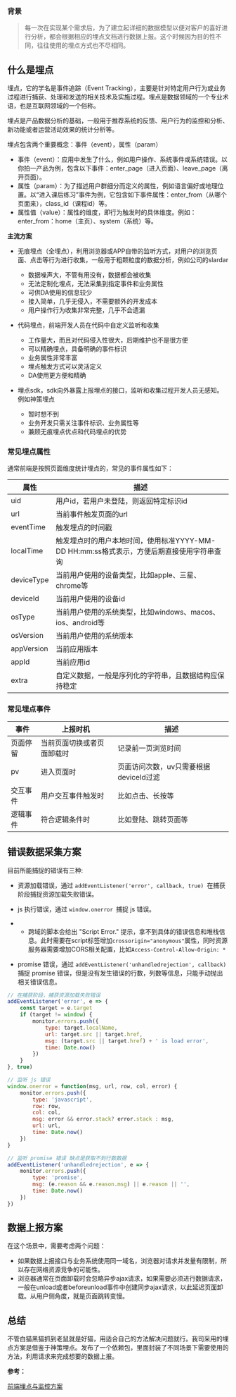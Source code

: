 ### 背景

> 每一次在实现某个需求后，为了建立起详细的数据模型以便对客户的喜好进行分析，都会根据相应的埋点文档进行数据上报。这个时候因为目的性不同，往往使用的埋点方式也不尽相同。

## 什么是埋点

埋点，它的学名是事件追踪（Event Tracking），主要是针对特定用户行为或业务过程进行捕获、处理和发送的相关技术及实施过程。埋点是数据领域的一个专业术语，也是互联网领域的一个俗称。

埋点是产品数据分析的基础，一般用于推荐系统的反馈、用户行为的监控和分析、新功能或者运营活动效果的统计分析等。

埋点包含两个重要概念：事件（event），属性（param）

- 事件（event）：应用中发生了什么，例如用户操作、系统事件或系统错误。以你拍一产品为例，包含以下事件：enter_page（进入页面）、leave_page（离开页面）。
- 属性（param）：为了描述用户群细分而定义的属性，例如语言偏好或地理位置。以“进入课后练习”事件为例，它包含如下事件属性：enter_from（从哪个页面来），class_id（课程id）等。
- 属性值（value）：属性的维度，即行为触发时的具体维度。例如：enter_from：home（主页）、system（系统）等。

**主流方案**

+ 无痕埋点（全埋点），利用浏览器或APP自带的监听方式，对用户的浏览页面、点击等行为进行收集，一般用于粗颗粒度的数据分析，例如公司的slardar

  - 数据噪声大，不管有用没有，数据都会被收集
  - 无法定制化埋点，无法采集到指定事件和业务属性
  - 可供DA使用的信息较少
  - 接入简单，几乎无侵入，不需要额外的开发成本
  - 用户操作行为收集非常完整，几乎不会遗漏

+ 代码埋点，前端开发人员在代码中自定义监听和收集

  - 工作量大，而且对代码侵入性很大，后期维护也不是很方便
  - 可以精确埋点，具备明确的事件标识
  - 业务属性非常丰富
  - 埋点触发方式可以灵活定义
  - DA使用更方便和精确

+ 埋点sdk，sdk向外暴露上报埋点的接口，监听和收集过程开发人员无感知。例如神策埋点

  - 暂时想不到
  - 业务开发只需关注事件标识、业务属性等
  - 兼顾无痕埋点优点和代码埋点的优势

### 常见埋点属性

通常前端是按照页面维度统计埋点的，常见的事件属性如下：

| 属性       | 描述                                                         |
| ---------- | ------------------------------------------------------------ |
| uid        | 用户id，若用户未登陆，则返回特定标识id                       |
| url        | 当前事件触发页面的url                                        |
| eventTime  | 触发埋点的时间戳                                             |
| localTime  | 触发埋点时的用户本地时间，使用标准YYYY-MM-DD HH:mm:ss格式表示，方便后期直接使用字符串查询 |
| deviceType | 当前用户使用的设备类型，比如apple、三星、chrome等            |
| deviceId   | 当前用户使用的设备id                                         |
| osType     | 当前用户使用的系统类型，比如windows、macos、ios、android等   |
| osVersion  | 当前用户使用的系统版本                                       |
| appVersion | 当前应用版本                                                 |
| appId      | 当前应用id                                                   |
| extra      | 自定义数据，一般是序列化的字符串，且数据结构应保持稳定       |

### **常见埋点事件**

| 事件     | 上报时机                   | 描述                                   |
| -------- | -------------------------- | -------------------------------------- |
| 页面停留 | 当前页面切换或者页面卸载时 | 记录前一页浏览时间                     |
| pv       | 进入页面时                 | 页面访问次数，uv只需要根据deviceId过滤 |
| 交互事件 | 用户交互事件触发时         | 比如点击、长按等                       |
| 逻辑事件 | 符合逻辑条件时             | 比如登陆、跳转页面等                   |

## 错误数据采集方案

目前所能捕捉的错误有三种:

- 资源加载错误，通过 `addEventListener('error', callback, true) `在捕获阶段捕捉资源加载失败错误。

- js 执行错误，通过 `window.onerror `捕捉 js 错误。

- - 跨域的脚本会给出 "Script Error." 提示，拿不到具体的错误信息和堆栈信息。此时需要在script标签增加`crossorigin="anonymous"`属性，同时资源服务器需要增加CORS相关配置，比如`Access-Control-Allow-Origin: *`

- promise 错误，通过 `addEventListener('unhandledrejection', callback)`捕捉 promise 错误，但是没有发生错误的行数，列数等信息，只能手动抛出相关错误信息。

```javascript
// 在捕获阶段，捕获资源加载失败错误
addEventListener('error', e => {
    const target = e.target
    if (target != window) {
        monitor.errors.push({
            type: target.localName,
            url: target.src || target.href,
            msg: (target.src || target.href) + ' is load error',
            time: Date.now()
        })
    }
}, true)

// 监听 js 错误
window.onerror = function(msg, url, row, col, error) {
    monitor.errors.push({
        type: 'javascript',
        row: row,
        col: col,
        msg: error && error.stack? error.stack : msg,
        url: url,
        time: Date.now()
    })
}

// 监听 promise 错误 缺点是获取不到行数数据
addEventListener('unhandledrejection', e => {
    monitor.errors.push({
        type: 'promise',
        msg: (e.reason && e.reason.msg) || e.reason || '',
        time: Date.now()
    })
})
```

## 数据上报方案

在这个场景中，需要考虑两个问题：

- 如果数据上报接口与业务系统使用同一域名，浏览器对请求并发量有限制，所以存在网络资源竞争的可能性。
- 浏览器通常在页面卸载时会忽略异步ajax请求，如果需要必须进行数据请求，一般在unload或者beforeunload事件中创建同步ajax请求，以此延迟页面卸载。从用户侧角度，就是页面跳转变慢。

## 总结

不管白猫黑猫抓到老鼠就是好猫，用适合自己的方法解决问题就行。我司采用的埋点方案是借鉴于神策埋点。发布了一个依赖包，里面封装了不同场景下需要使用的方法，利用请求来完成想要的数据上报。



**参考：**

[前端埋点与监控方案](https://juejin.cn/post/6938075086737899534)

